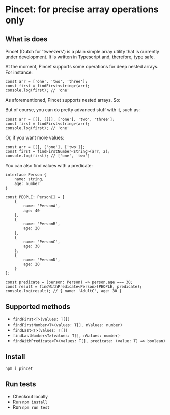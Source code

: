 # Pincet: for precise array operations only

## What is does
Pincet (Dutch for 'tweezers') is a plain simple array utility that is currently under development. It is written in Typescript and, therefore, type safe.

At the moment, Pincet supports some operations for deep nested arrays. For instance: 
```
const arr = ['one', 'two', 'three'];
const first = findFirst<string>(arr);
console.log(first); // 'one'
```

As aforementioned, Pincet supports nested arrays. So:

But of course, you can do pretty advanced stuff with it, such as:
```
const arr = [[], [[]], ['one'], 'two', 'three'];
const first = findFirst<string>(arr);
console.log(first); // 'one'
```

Or, if you want more values:
```
const arr = [[], ['one'], ['two']];
const first = findFirstNumber<string>(arr, 2);
console.log(first); // ['one', 'two']
```

You can also find values with a predicate:
```
interface Person {
    name: string,
    age: number
}

const PEOPLE: Person[] = [
    {
        name: 'PersonA',
        age: 40
    },
    {
        name: 'PersonB',
        age: 20
    },
    {
        name: 'PersonC',
        age: 30
    },
    {
        name: 'PersonD',
        age: 20
    }
];

const predicate = (person: Person) => person.age === 30;
const result = findWithPredicate<Person>(PEOPLE, predicate);
console.log(result); // { name: 'AdultC', age: 30 }
```

## Supported methods
- `findFirst<T>(values: T[])`
- `findFirstNumber<T>(values: T[], nValues: number)`
- `findLast<T>(values: T[])`
- `findLastNumber<T>(values: T[], nValues: number)`
- `findWithPredicate<T>(values: T[], predicate: (value: T) => boolean)`

## Install
`npm i pincet`

## Run tests
- Checkout locally
- Run `npm install`
- Run `npm run test`

